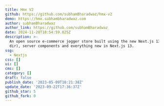```yaml
---
title: Hmx V2
github: https://github.com/subhamBharadwaz/hmx-v2
demo: https://hmx.subhambharadwaz.com
author: subhamBharadwaz
author_link: https://github.com/subhamBharadwaz
date: 2024-11-28T18:54:59.825Z
description: >-
  An open source e-commerce jogger store built using the new Next.js 13 (app
  dir), server components and everything new in Next.js 13.
ssg:
  - Nextjs
css: []
ui: []
cms: []
category: []
draft: false
publish_date: '2023-05-09T10:21:38Z'
update_date: '2023-09-22T17:36:37Z'
github_star: 5
github_fork: 0
---
```

